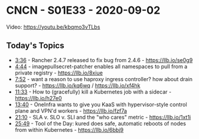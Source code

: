 # CNCN - S01E33 - 2020-09-02

Video: https://youtu.be/kbqmo3vTLbs

## Today's Topics

- [3:36](https://www.youtube.com/watch?v=kbqmo3vTLbs&t=216) - Rancher 2.4.7 released to fix bug from 2.4.6 - https://llb.io/se0g9
- [4:44](https://www.youtube.com/watch?v=kbqmo3vTLbs&t=284) - imagepullsecret-patcher enables all namespaces to pull from a private registry - https://llb.io/8xiue
- [7:52](https://www.youtube.com/watch?v=kbqmo3vTLbs&t=472) - want a reason to use haproxy ingress controller? how about drain support? - https://llb.io/kq6wq / https://llb.io/xf4hk
- [11:33](https://www.youtube.com/watch?v=kbqmo3vTLbs&t=693) - How to (gracefully) kill a Kubernetes job with a sidecar - https://llb.io/h27e0
- [13:40](https://www.youtube.com/watch?v=kbqmo3vTLbs&t=820) - OneInfra wants to give you KaaS with hypervisor-style control plane and VPN'd workers - https://llb.io/fzf7a
- [21:10](https://www.youtube.com/watch?v=kbqmo3vTLbs&t=1270) - SLA v. SLO v. SLI and the "who cares" metric - https://llb.io/1xt1i
- [25:49](https://www.youtube.com/watch?v=kbqmo3vTLbs&t=1549) - Tool of the Day: kured does safe, automatic reboots of nodes from within Kubernetes - https://llb.io/6bbj9
